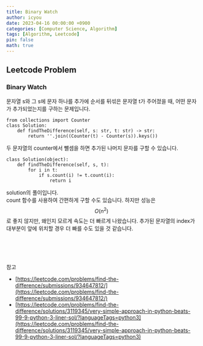 ```yaml
---
title: Binary Watch
author: icyou
date: 2023-04-16 00:00:00 +0900
categories: [Computer Science, Algorithm]
tags: [Algorithm, Leetcode]
pin: false
math: true
---
```


## Leetcode Problem

### Binary Watch
문자열 s와 그 s에 문자 하나를 추가에 순서를 뒤섞은 문자열 t가 주어졌을 때, 어떤 문자가 추가되었는지를 구하는 문제입니다.

```
from collections import Counter
class Solution:
    def findTheDifference(self, s: str, t: str) -> str:
        return ''.join((Counter(t) - Counter(s)).keys())
```
두 문자열의 counter에서 뺄셈을 하면 추가된 나머지 문자를 구할 수 있습니다.

```
class Solution(object):
    def findTheDifference(self, s, t):
        for i in t:
            if s.count(i) != t.count(i):
                return i
```
solution의 풀이입니다.  
count 함수를 사용하여 간편하게 구할 수도 있습니다. 하지만 성능은 $$O(n^2)$$로 좋지 않지만, 왜인지 모르게 속도는 더 빠르게 나왔습니다. 추가된 문자열의 index가 대부분이 앞에 위치할 경우 더 빠를 수도 있을 것 같습니다.


<br/><br/><br/><br/>
참고 
- [https://leetcode.com/problems/find-the-difference/submissions/934647812/](https://leetcode.com/problems/find-the-difference/submissions/934647812/)
- [https://leetcode.com/problems/find-the-difference/solutions/3119345/very-simple-approach-in-python-beats-99-9-python-3-liner-sol/?languageTags=python3](https://leetcode.com/problems/find-the-difference/solutions/3119345/very-simple-approach-in-python-beats-99-9-python-3-liner-sol/?languageTags=python3)